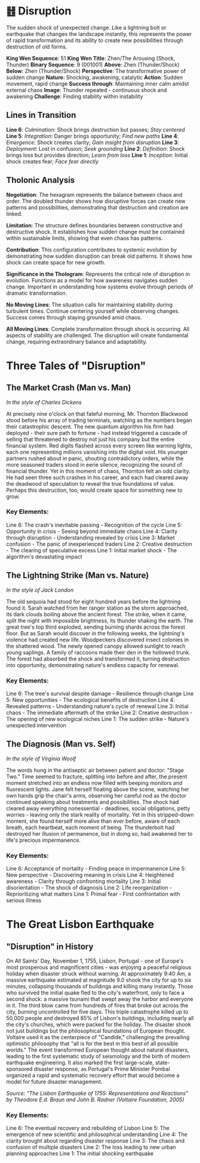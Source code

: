 # ䷲ Disruption

The sudden shock of unexpected change. Like a lightning bolt or earthquake that changes the landscape instantly, this represents the power of rapid transformation and its ability to create new possibilities through destruction of old forms.


**King Wen Sequence**: 51
**King Wen Title**: Zhen/The Arousing (Shock, Thunder)
**Binary Sequence**: 9 (001001)
**Above**: Zhen (Thunder/Shock)
**Below**: Zhen (Thunder/Shock)
**Perspective**: The transformative power of sudden change
**Nature**: Shocking, awakening, catalytic
**Action**: Sudden movement, rapid change
**Success through**: Maintaining inner calm amidst external chaos
**Image**: Thunder repeated - continuous shock and awakening
**Challenge**: Finding stability within instability

## Lines in Transition
**Line 6**: *Culmination*: Shock brings destruction but passes; *Stay centered*
**Line 5**: *Integration*: Danger brings opportunity; *Find new paths*
**Line 4**: *Emergence*: Shock creates clarity; *Gain insight from disruption*
**Line 3**: *Deployment*: Lost in confusion; *Seek grounding*
**Line 2**: *Definition*: Shock brings loss but provides direction; *Learn from loss*
**Line 1**: *Inception*: Initial shock creates fear; *Face fear directly*

## Tholonic Analysis
**Negotiation**: The hexagram represents the balance between chaos and order. The doubled thunder shows how disruptive forces can create new patterns and possibilities, demonstrating that destruction and creation are linked.

**Limitation**: The structure defines boundaries between constructive and destructive shock. It establishes how sudden change must be contained within sustainable limits, showing that even chaos has patterns.

**Contribution**: This configuration contributes to systemic evolution by demonstrating how sudden disruption can break old patterns. It shows how shock can create space for new growth.

**Significance in the Thologram**: Represents the critical role of disruption in evolution. Functions as a model for how awareness navigates sudden change. Important in understanding how systems evolve through periods of dramatic transformation.

**No Moving Lines**: The situation calls for maintaining stability during turbulent times. Continue centering yourself while observing changes. Success comes through staying grounded amid chaos.

**All Moving Lines**: Complete transformation through shock is occurring. All aspects of stability are challenged. The disruption will create fundamental change, requiring extraordinary balance and adaptability.
# Three Tales of "Disruption"

## The Market Crash (Man vs. Man)
*In the style of Charles Dickens*

At precisely nine o'clock on that fateful morning, Mr. Thornton Blackwood stood before his array of trading terminals, watching as the numbers began their catastrophic descent. The new quantum algorithm his firm had deployed - their sure path to fortune - had instead triggered a cascade of selling that threatened to destroy not just his company but the entire financial system. Red digits flashed across every screen like warning lights, each one representing millions vanishing into the digital void. His younger partners rushed about in panic, shouting contradictory orders, while the more seasoned traders stood in eerie silence, recognizing the sound of financial thunder. Yet in this moment of chaos, Thornton felt an odd clarity. He had seen three such crashes in his career, and each had cleared away the deadwood of speculation to reveal the true foundations of value. Perhaps this destruction, too, would create space for something new to grow.

### Key Elements:

Line 6: The crash's inevitable passing - Recognition of the cycle
Line 5: Opportunity in crisis - Seeing beyond immediate chaos
Line 4: Clarity through disruption - Understanding revealed by crisis
Line 3: Market confusion - The panic of inexperienced traders
Line 2: Creative destruction - The clearing of speculative excess
Line 1: Initial market shock - The algorithm's devastating impact

## The Lightning Strike (Man vs. Nature)
*In the style of Jack London*

The old sequoia had stood for eight hundred years before the lightning found it. Sarah watched from her ranger station as the storm approached, its dark clouds boiling above the ancient forest. The strike, when it came, split the night with impossible brightness, its thunder shaking the earth. The great tree's top third exploded, sending burning shards across the forest floor. But as Sarah would discover in the following weeks, the lightning's violence had created new life. Woodpeckers discovered insect colonies in the shattered wood. The newly opened canopy allowed sunlight to reach young saplings. A family of raccoons made their den in the hollowed trunk. The forest had absorbed the shock and transformed it, turning destruction into opportunity, demonstrating nature's endless capacity for renewal.

### Key Elements:

Line 6: The tree's survival despite damage - Resilience through change
Line 5: New opportunities - The ecological benefits of destruction
Line 4: Revealed patterns - Understanding nature's cycle of renewal
Line 3: Initial chaos - The immediate aftermath of the strike
Line 2: Creative destruction - The opening of new ecological niches
Line 1: The sudden strike - Nature's unexpected intervention

## The Diagnosis (Man vs. Self)
*In the style of Virginia Woolf*

The words hung in the antiseptic air between patient and doctor: "Stage Two." Time seemed to fracture, splitting into before and after, the present moment stretched into an endless now filled with beeping monitors and fluorescent lights. Jane felt herself floating above the scene, watching her own hands grip the chair's arms, observing her careful nod as the doctor continued speaking about treatments and possibilities. The shock had cleared away everything nonessential - deadlines, social obligations, petty worries - leaving only the stark reality of mortality. Yet in this stripped-down moment, she found herself more alive than ever before, aware of each breath, each heartbeat, each moment of being. The thunderbolt had destroyed her illusion of permanence, but in doing so, had awakened her to life's precious impermanence.

### Key Elements:

Line 6: Acceptance of mortality - Finding peace in impermanence
Line 5: New perspective - Discovering meaning in crisis
Line 4: Heightened awareness - Clarity through confronting mortality
Line 3: Initial disorientation - The shock of diagnosis
Line 2: Life reorganization - Reprioritizing what matters
Line 1: Primal fear - First confrontation with serious illness
# The Great Lisbon Earthquake

## "Disruption" in History

On All Saints' Day, November 1, 1755, Lisbon, Portugal - one of Europe's most prosperous and magnificent cities - was enjoying a peaceful religious holiday when disaster struck without warning. At approximately 9:40 Am, a massive earthquake estimated at magnitude 9.0 shook the city for up to six minutes, collapsing thousands of buildings and killing many instantly. Those who survived the initial quake fled to the city's waterfront, only to face a second shock: a massive tsunami that swept away the harbor and everyone in it. The third blow came from hundreds of fires that broke out across the city, burning uncontrolled for five days. This triple catastrophe killed up to 50,000 people and destroyed 85% of Lisbon's buildings, including nearly all the city's churches, which were packed for the holiday. The disaster shook not just buildings but the philosophical foundations of European thought. Voltaire used it as the centerpiece of "Candide," challenging the prevailing optimistic philosophy that "all is for the best in this best of all possible worlds." The event transformed European thought about natural disasters, leading to the first systematic study of seismology and the birth of modern earthquake engineering. It also marked the first large-scale, state-sponsored disaster response, as Portugal's Prime Minister Pombal organized a rapid and systematic recovery effort that would become a model for future disaster management.

*Source: "The Lisbon Earthquake of 1755: Representations and Reactions" by Theodore E.d. Braun and John B. Radner (Voltaire Foundation, 2005)*

### Key Elements:
Line 6: The eventual recovery and rebuilding of Lisbon
Line 5: The emergence of new scientific and philosophical understanding
Line 4: The clarity brought about regarding disaster response
Line 3: The chaos and confusion of multiple disasters
Line 2: The loss leading to new urban planning approaches
Line 1: The initial shocking earthquake
